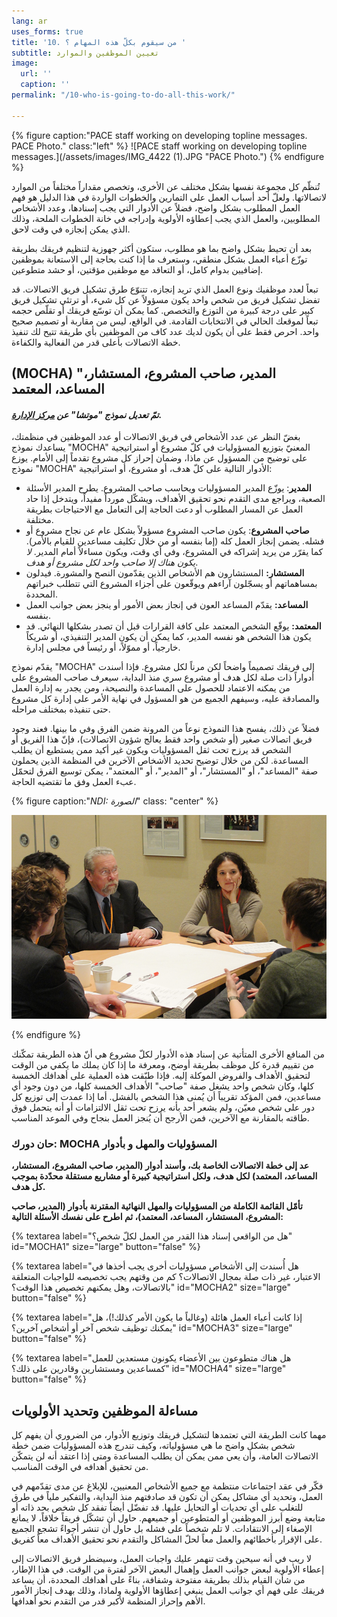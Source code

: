 ```yaml
---
lang: ar
uses_forms: true
title: '10. من سيقوم بكلّ هذه المهام ؟ '
subtitle: تعيين الموظفين والموارد
image:
  url: ''
  caption: ''
permalink: "/10-who-is-going-to-do-all-this-work/"

---
```

{% figure caption:"PACE staff working on developing topline messages. PACE Photo." class:"left" %} ![PACE staff working on developing topline messages.](/assets/images/IMG_4422 (1).JPG "PACE Photo.") {% endfigure %}

تُنظّم كل مجموعة نفسها بشكل مختلف عن الأخرى، وتخصص مقداراً مختلفاً من الموارد لاتصالاتها. ولعلّ أحد أسباب العمل على التمارين والخطوات الواردة في هذا الدليل هو فهم العمل المطلوب بشكل واضح، فضلاً عن الأدوار التي يجب إسنادها، وعدد الأشخاص المطلوبين، والعمل الذي يجب إعطاؤه الأولوية وإدراجه في خانة الخطوات الملحة، وذلك الذي يمكن إنجازه في وقت لاحق.

بعد أن تحيط بشكل واضح بما هو مطلوب، ستكون أكثر جهوزية لتنظيم فريقك بطريقة توزّع أعباء العمل بشكل منطقي، وستعرف ما إذا كنت بحاجة إلى الاستعانة بموظفين إضافيين بدوام كامل، أو التعاقد مع موظفين مؤقتين، أو حشد متطوعين.

تبعاً لعدد موظفيك ونوع العمل الذي تريد إنجازه، تتنوّع طرق تشكيل فريق الاتصالات. قد تفضل تشكيل فريق من شخص واحد يكون مسؤولاً عن كل شيء، أو ترتئي تشكيل فريق كبير على درجة كبيرة من التوزع والتخصص. كما يمكن أن توسّع فريقك أو تقلّص حجمه تبعاً لموقعك الحالي في الانتخابات القادمة. في الواقع، ليس من مقاربة أو تصميم صحيح واحد. احرص فقط على أن يكون لديك عدد كاف من الموظفين بأي طريقة تتيح لك تنفيذ خطة الاتصالات بأعلى قدر من الفعالية والكفاءة.

## (MOCHA) "المدير، صاحب المشروع، المستشار، المساعد، المعتمد

#### _تمّ تعديل نموذج "موتشا" عن_ [_مركز الإدارة_](http://www.managementcenter.org/wp-content/uploads/2015/08/MOCHA-for-managers.pdf)_._

بغضّ النظر عن عدد الأشخاص في فريق الاتصالات أو عدد الموظفين في منظمتك، يساعدك نموذج "MOCHA" المعنيّ بتوزيع المسؤوليات في كلّ مشروع أو استراتيجية على توضيح من المسؤول عن ماذا، وضمان إحراز كل مشروع تقدماً إلى الأمام. يوزع نموذج "MOCHA" الأدوار التالية على كلّ هدف، أو مشروع، أو استراتيجية:

* **المدير**: يوزّع المدير المسؤوليات ويحاسب صاحب المشروع. يطرح المدير الأسئلة الصعبة، ويراجع مدى التقدم نحو تحقيق الأهداف، ويشكّل مورداً مفيداً، ويتدخل إذا حاد العمل عن المسار المطلوب أو دعت الحاجة إلى التعامل مع الاحتياجات بطريقة مختلفة.
* **صاحب المشروع**: يكون صاحب المشروع مسؤولاً بشكل عام عن نجاح مشروع أو فشله. يضمن إنجاز العمل كله (إما بنفسه أو من خلال تكليف مساعدين للقيام بالأمر). كما يقرّر من يريد إشراكه في المشروع، وفي أي وقت، ويكون مساءلاً أمام المدير. _لا يكون هناك إلا صاحب واحد لكل مشروع أو هدف_.
* **المستشار:** المستشارون هم الأشخاص الذين يقدّمون النصح والمشورة. فيدلون بمساهماتهم أو يسجّلون آراءهم ويوقّعون على أجزاء المشروع التي تتطلب خبراتهم المحددة.
* **المساعد:** يقدّم المساعد العون في إنجاز بعض الأمور أو ينجز بعض جوانب العمل بنفسه.
* **المعتمد:** يوقّع الشخص المعتمد على كافة القرارات قبل أن تصدر بشكلها النهائي. قد يكون هذا الشخص هو نفسه المدير، كما يمكن أن يكون المدير التنفيذي، أو شريكاً خارجياً، أو مموّلاً، أو رئيساً في مجلس إدارة.

يقدّم نموذج "MOCHA" إلى فريقك تصميماً واضحاً لكن مرناً لكل مشروع. فإذا أسندت أدواراً ذات صلة لكل هدف أو مشروع سري منذ البداية، سيعرف صاحب المشروع على من يمكنه الاعتماد للحصول على المساعدة والنصيحة، ومن يجدر به إدارة العمل والمصادقة عليه، وسيفهم الجميع من هو المسؤول في نهاية الأمر على إدارة كل مشروع حتى تنفيذه بمختلف مراحله.

فضلاً عن ذلك، يفسح هذا النموذج نوعاً من المرونة ضمن الفرق وفي ما بينها. فعند وجود فريق اتصالات صغير (أو شخص واحد فقط يعالج شؤون الاتصالات)، فإنّ هذا الفريق أو الشخص قد يرزح تحت ثقل المسؤوليات ويكون غير أكيد ممن يستطيع أن يطلب المساعدة. لكن من خلال توضيح تحديد الأشخاص الآخرين في المنظمة الذين يحملون صفة "المساعد"، أو "المستشار"، أو "المدير"، أو "المعتمد"، يمكن توسيع الفرق لتحمّل عبء العمل وفق ما تقتضيه الحاجة.

{% figure caption:"_NDI: الصورة_" class: "center" %}

![](/assets/images/NDI_smallgroup-1.jpg)

{% endfigure %}

من المنافع الأخرى المتأتية عن إسناد هذه الأدوار لكلّ مشروع هي أنّ هذه الطريقة تمكّنك من تقييم قدرة كل موظف بطريقة أوضح، ومعرفة ما إذا كان يملك ما يكفي من الوقت لتحقيق الأهداف والفروض الموكلة إليه. فإذا طبّقت هذه العملية على أهدافك الخمسة كلها، وكان شخص واحد يشغل صفة "صاحب" الأهداف الخمسة كلها، من دون وجود أي مساعدين، فمن المؤكد تقريباً أن يُمنى هذا الشخص بالفشل. أما إذا عمدت إلى توزيع كل دور على شخص معيّن، ولم يشعر أحد بأنه يرزح تحت ثقل الالتزامات أو أنه يتحمل فوق طاقته بالمقارنة مع الآخرين، فمن الأرجح أن يُنجز العمل بنجاح وفي الموعد المناسب.

### حان دورك: MOCHA المسؤوليات والمهل و بأدوار

**عد إلى خطة الاتصالات الخاصة بك، وأسند أدوار (المدير، صاحب المشروع، المستشار، المساعد، المعتمد) لكل هدف، ولكل استراتيجية كبيرة أو مشاريع مستقلة محدّدة بموجب كل هدف.**

**تأمّل القائمة الكاملة من المسؤوليات والمهل النهائية المقترنة بأدوار (المدير، صاحب المشروع، المستشار، المساعد، المعتمد)، ثم اطرح على نفسك الأسئلة التالية:**

{% textarea label="هل من الواقعي إسناد هذا القدر من العمل لكلّ شخص؟" id="MOCHA1" size="large" button="false" %}

{% textarea label="هل أُسندت إلى الأشخاص مسؤوليات أخرى يجب أخذها في الاعتبار، غير ذات صلة بمجال الاتصالات؟ كم من وقتهم يجب تخصيصه للواجبات المتعلقة بالاتصالات، وهل يمكنهم تخصيص هذا الوقت؟" id="MOCHA2" size="large" button="false" %}

{% textarea label="إذا كانت أعباء العمل هائلة (وغالباً ما يكون الأمر كذلك!)، هل يمكنك توظيف شخص آخر أو أشخاص آخرين؟" id="MOCHA3" size="large" button="false" %}

{% textarea label="هل هناك متطوعون بين الأعضاء يكونون مستعدين للعمل كمساعدين ومستشارين وقادرين على ذلك؟" id="MOCHA4" size="large" button="false" %}

## مساءلة الموظفين وتحديد الأولويات

مهما كانت الطريقة التي تعتمدها لتشكيل فريقك وتوزيع الأدوار، من الضروري أن يفهم كل شخص بشكل واضح ما هي مسؤولياته، وكيف تندرج هذه المسؤوليات ضمن خطة الاتصالات العامة، وأن يعي ممن يمكن أن يطلب المساعدة ومتى إذا اعتقد أنه لن يتمكّن من تحقيق أهدافه في الوقت المناسب.

فكّر في عقد اجتماعات منتظمة مع جميع الأشخاص المعنيين، للإبلاغ عن مدى تقدّمهم في العمل، وتحديد أي مشاكل يمكن أن تكون قد صادفتهم منذ البداية، والتفكير ملياً في طرق للتغلب على أي تحديات أو التحايل عليها. قد تفضّل أيضاً تفقد كل شخص بحد ذاته أو متابعة وضع أبرز الموظفين أو المتطوعين أو جميعهم. حاول أن تشكّل فريقاً خلاقاً، لا يمانع الإصغاء إلى الانتقادات. لا تلم شخصاً على فشله بل حاول أن تنشر أجواءً تشجع الجميع على الإقرار بأخطائهم والعمل معاً لحلّ المشاكل والتقدم نحو تحقيق الأهداف معاً كفريق.

لا ريب في أنه سيحين وقت تنهمر عليك واجبات العمل، وسيضطر فريق الاتصالات إلى إعطاء الأولوية لبعض جوانب العمل وإهمال البعض الآخر لفترة من الوقت. في هذا الإطار، من شأن القيام بذلك بطريقة مفتوحة وشفافة، بناءً على أهدافك المحددة، أن يساعد فريقك على فهم أي جوانب العمل ينبغي إعطاؤها الأولوية ولماذا، وذلك بهدف إنجاز الأمور الأهم وإحراز المنظمة لأكبر قدر من التقدم نحو أهدافها.